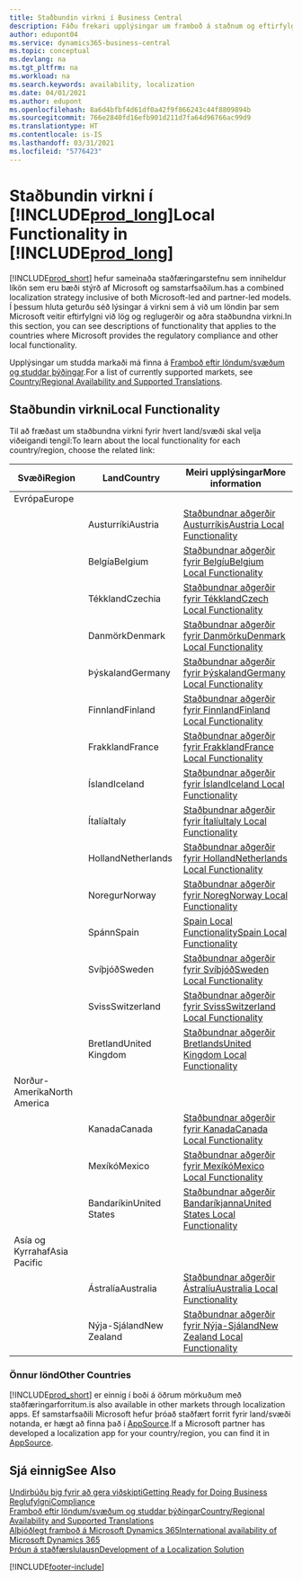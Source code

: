 ```yaml
---
title: Staðbundin virkni í Business Central
description: Fáðu frekari upplýsingar um framboð á staðnum og eftirfylgni Business Central við lönd þar sem Microsoft býður upp á þjónustu á staðnum.
author: edupont04
ms.service: dynamics365-business-central
ms.topic: conceptual
ms.devlang: na
ms.tgt_pltfrm: na
ms.workload: na
ms.search.keywords: availability, localization
ms.date: 04/01/2021
ms.author: edupont
ms.openlocfilehash: 8a6d4bfbf4d61df0a42f9f866243c44f8809894b
ms.sourcegitcommit: 766e2840fd16efb901d211d7fa64d96766ac99d9
ms.translationtype: HT
ms.contentlocale: is-IS
ms.lasthandoff: 03/31/2021
ms.locfileid: "5776423"
---
```

# <a name="local-functionality-in-prod_long"></a><span data-ttu-id="b29d5-103">Staðbundin virkni í [!INCLUDE[prod_long](includes/prod_long.md)]</span><span class="sxs-lookup"><span data-stu-id="b29d5-103">Local Functionality in [!INCLUDE[prod_long](includes/prod_long.md)]</span></span>

[!INCLUDE[prod_short](includes/prod_short.md)] <span data-ttu-id="b29d5-104">hefur sameinaða staðfæringarstefnu sem inniheldur líkön sem eru bæði stýrð af Microsoft og samstarfsaðilum.</span><span class="sxs-lookup"><span data-stu-id="b29d5-104">has a combined localization strategy inclusive of both Microsoft-led and partner-led models.</span></span> <span data-ttu-id="b29d5-105">Í þessum hluta geturðu séð lýsingar á virkni sem á við um löndin þar sem Microsoft veitir eftirfylgni við lög og reglugerðir og aðra staðbundna virkni.</span><span class="sxs-lookup"><span data-stu-id="b29d5-105">In this section, you can see descriptions of functionality that applies to the countries where Microsoft provides the regulatory compliance and other local functionality.</span></span>  

<span data-ttu-id="b29d5-106">Upplýsingar um studda markaði má finna á [Framboð eftir löndum/svæðum og studdar þýðingar](/dynamics365/business-central/dev-itpro/compliance/apptest-countries-and-translations?toc=/dynamics365/business-central/toc.json).</span><span class="sxs-lookup"><span data-stu-id="b29d5-106">For a list of currently supported markets, see [Country/Regional Availability and Supported Translations](/dynamics365/business-central/dev-itpro/compliance/apptest-countries-and-translations?toc=/dynamics365/business-central/toc.json).</span></span>  

## <a name="local-functionality"></a><span data-ttu-id="b29d5-107">Staðbundin virkni</span><span class="sxs-lookup"><span data-stu-id="b29d5-107">Local Functionality</span></span>

<span data-ttu-id="b29d5-108">Til að fræðast um staðbundna virkni fyrir hvert land/svæði skal velja viðeigandi tengil:</span><span class="sxs-lookup"><span data-stu-id="b29d5-108">To learn about the local functionality for each country/region, choose the related link:</span></span>

| <span data-ttu-id="b29d5-109">Svæði</span><span class="sxs-lookup"><span data-stu-id="b29d5-109">Region</span></span> | <span data-ttu-id="b29d5-110">Land</span><span class="sxs-lookup"><span data-stu-id="b29d5-110">Country</span></span> | <span data-ttu-id="b29d5-111">Meiri upplýsingar</span><span class="sxs-lookup"><span data-stu-id="b29d5-111">More information</span></span> |
| --- | --- |--- |
| <span data-ttu-id="b29d5-112">Evrópa</span><span class="sxs-lookup"><span data-stu-id="b29d5-112">Europe</span></span> |  | |
|        | <span data-ttu-id="b29d5-113">Austurríki</span><span class="sxs-lookup"><span data-stu-id="b29d5-113">Austria</span></span> | [<span data-ttu-id="b29d5-114">Staðbundnar aðgerðir Austurríkis</span><span class="sxs-lookup"><span data-stu-id="b29d5-114">Austria Local Functionality</span></span>](localfunctionality/austria/austria-local-functionality.md) |
|        | <span data-ttu-id="b29d5-115">Belgía</span><span class="sxs-lookup"><span data-stu-id="b29d5-115">Belgium</span></span> | [<span data-ttu-id="b29d5-116">Staðbundnar aðgerðir fyrir Belgíu</span><span class="sxs-lookup"><span data-stu-id="b29d5-116">Belgium Local Functionality</span></span>](localfunctionality/belgium/belgium-local-functionality.md) |
|        | <span data-ttu-id="b29d5-117">Tékkland</span><span class="sxs-lookup"><span data-stu-id="b29d5-117">Czechia</span></span> | [<span data-ttu-id="b29d5-118">Staðbundnar aðgerðir fyrir Tékkland</span><span class="sxs-lookup"><span data-stu-id="b29d5-118">Czech Local Functionality</span></span>](localfunctionality/czech/czech-local-functionality.md) |
|        | <span data-ttu-id="b29d5-119">Danmörk</span><span class="sxs-lookup"><span data-stu-id="b29d5-119">Denmark</span></span> | [<span data-ttu-id="b29d5-120">Staðbundnar aðgerðir fyrir Danmörku</span><span class="sxs-lookup"><span data-stu-id="b29d5-120">Denmark Local Functionality</span></span>](localfunctionality/denmark/denmark-local-functionality.md) |
|        | <span data-ttu-id="b29d5-121">Þýskaland</span><span class="sxs-lookup"><span data-stu-id="b29d5-121">Germany</span></span> | [<span data-ttu-id="b29d5-122">Staðbundnar aðgerðir fyrir Þýskaland</span><span class="sxs-lookup"><span data-stu-id="b29d5-122">Germany Local Functionality</span></span>](localfunctionality/germany/germany-local-functionality.md) |
|        | <span data-ttu-id="b29d5-123">Finnland</span><span class="sxs-lookup"><span data-stu-id="b29d5-123">Finland</span></span> | [<span data-ttu-id="b29d5-124">Staðbundnar aðgerðir fyrir Finnland</span><span class="sxs-lookup"><span data-stu-id="b29d5-124">Finland Local Functionality</span></span>](localfunctionality/finland/finland-local-functionality.md) |
|        | <span data-ttu-id="b29d5-125">Frakkland</span><span class="sxs-lookup"><span data-stu-id="b29d5-125">France</span></span> | [<span data-ttu-id="b29d5-126">Staðbundnar aðgerðir fyrir Frakkland</span><span class="sxs-lookup"><span data-stu-id="b29d5-126">France Local Functionality</span></span>](localfunctionality/france/france-local-functionality.md) |
|        | <span data-ttu-id="b29d5-127">Ísland</span><span class="sxs-lookup"><span data-stu-id="b29d5-127">Iceland</span></span> | [<span data-ttu-id="b29d5-128">Staðbundnar aðgerðir fyrir Ísland</span><span class="sxs-lookup"><span data-stu-id="b29d5-128">Iceland Local Functionality</span></span>](localfunctionality/iceland/iceland-local-functionality.md) |
|        | <span data-ttu-id="b29d5-129">Ítalía</span><span class="sxs-lookup"><span data-stu-id="b29d5-129">Italy</span></span> | [<span data-ttu-id="b29d5-130">Staðbundnar aðgerðir fyrir Ítalíu</span><span class="sxs-lookup"><span data-stu-id="b29d5-130">Italy Local Functionality</span></span>](localfunctionality/italy/italy-local-functionality.md) |
|        | <span data-ttu-id="b29d5-131">Holland</span><span class="sxs-lookup"><span data-stu-id="b29d5-131">Netherlands</span></span> | [<span data-ttu-id="b29d5-132">Staðbundnar aðgerðir fyrir Holland</span><span class="sxs-lookup"><span data-stu-id="b29d5-132">Netherlands Local Functionality</span></span>](localfunctionality/netherlands/netherlands-local-functionality.md) |
|        | <span data-ttu-id="b29d5-133">Noregur</span><span class="sxs-lookup"><span data-stu-id="b29d5-133">Norway</span></span> | [<span data-ttu-id="b29d5-134">Staðbundnar aðgerðir fyrir Noreg</span><span class="sxs-lookup"><span data-stu-id="b29d5-134">Norway Local Functionality</span></span>](localfunctionality/norway/norway-local-functionality.md) |
|        | <span data-ttu-id="b29d5-135">Spánn</span><span class="sxs-lookup"><span data-stu-id="b29d5-135">Spain</span></span> | [<span data-ttu-id="b29d5-136">Spain Local Functionality</span><span class="sxs-lookup"><span data-stu-id="b29d5-136">Spain Local Functionality</span></span>](localfunctionality/spain/spain-local-functionality.md) |
|        | <span data-ttu-id="b29d5-137">Svíþjóð</span><span class="sxs-lookup"><span data-stu-id="b29d5-137">Sweden</span></span> | [<span data-ttu-id="b29d5-138">Staðbundnar aðgerðir fyrir Svíþjóð</span><span class="sxs-lookup"><span data-stu-id="b29d5-138">Sweden Local Functionality</span></span>](localfunctionality/sweden/sweden-local-functionality.md) |
|        | <span data-ttu-id="b29d5-139">Sviss</span><span class="sxs-lookup"><span data-stu-id="b29d5-139">Switzerland</span></span> | [<span data-ttu-id="b29d5-140">Staðbundnar aðgerðir fyrir Sviss</span><span class="sxs-lookup"><span data-stu-id="b29d5-140">Switzerland Local Functionality</span></span>](localfunctionality/switzerland/switzerland-local-functionality.md) |
|        | <span data-ttu-id="b29d5-141">Bretland</span><span class="sxs-lookup"><span data-stu-id="b29d5-141">United Kingdom</span></span> | [<span data-ttu-id="b29d5-142">Staðbundnar aðgerðir Bretlands</span><span class="sxs-lookup"><span data-stu-id="b29d5-142">United Kingdom Local Functionality</span></span>](localfunctionality/unitedkingdom/united-kingdom-local-functionality.md) |
| <span data-ttu-id="b29d5-143">Norður-Ameríka</span><span class="sxs-lookup"><span data-stu-id="b29d5-143">North America</span></span> |       |  |
|        | <span data-ttu-id="b29d5-144">Kanada</span><span class="sxs-lookup"><span data-stu-id="b29d5-144">Canada</span></span>|[<span data-ttu-id="b29d5-145">Staðbundnar aðgerðir fyrir Kanada</span><span class="sxs-lookup"><span data-stu-id="b29d5-145">Canada Local Functionality</span></span>](localfunctionality/canada/canada-local-functionality.md) |
|        | <span data-ttu-id="b29d5-146">Mexíkó</span><span class="sxs-lookup"><span data-stu-id="b29d5-146">Mexico</span></span> | [<span data-ttu-id="b29d5-147">Staðbundnar aðgerðir fyrir Mexíkó</span><span class="sxs-lookup"><span data-stu-id="b29d5-147">Mexico Local Functionality</span></span>](localfunctionality/mexico/mexico-local-functionality.md) |
|        | <span data-ttu-id="b29d5-148">Bandaríkin</span><span class="sxs-lookup"><span data-stu-id="b29d5-148">United States</span></span>|[<span data-ttu-id="b29d5-149">Staðbundnar aðgerðir Bandaríkjanna</span><span class="sxs-lookup"><span data-stu-id="b29d5-149">United States Local Functionality</span></span>](localfunctionality/unitedstates/united-states-local-functionality.md) |
| <span data-ttu-id="b29d5-150">Asía og Kyrrahaf</span><span class="sxs-lookup"><span data-stu-id="b29d5-150">Asia Pacific</span></span> |       |  |
|        | <span data-ttu-id="b29d5-151">Ástralía</span><span class="sxs-lookup"><span data-stu-id="b29d5-151">Australia</span></span> | [<span data-ttu-id="b29d5-152">Staðbundnar aðgerðir Ástralíu</span><span class="sxs-lookup"><span data-stu-id="b29d5-152">Australia Local Functionality</span></span>](localfunctionality/australia/australia-local-functionality.md) |
|        | <span data-ttu-id="b29d5-153">Nýja-Sjáland</span><span class="sxs-lookup"><span data-stu-id="b29d5-153">New Zealand</span></span> | [<span data-ttu-id="b29d5-154">Staðbundnar aðgerðir fyrir Nýja-Sjáland</span><span class="sxs-lookup"><span data-stu-id="b29d5-154">New Zealand Local Functionality</span></span>](localfunctionality/newzealand/new-zealand-local-functionality.md) |

### <a name="other-countries"></a><span data-ttu-id="b29d5-155">Önnur lönd</span><span class="sxs-lookup"><span data-stu-id="b29d5-155">Other Countries</span></span>

[!INCLUDE[prod_short](includes/prod_short.md)] <span data-ttu-id="b29d5-156">er einnig í boði á öðrum mörkuðum með staðfæringarforritum.</span><span class="sxs-lookup"><span data-stu-id="b29d5-156">is also available in other markets through localization apps.</span></span> <span data-ttu-id="b29d5-157">Ef samstarfsaðili Microsoft hefur þróað staðfært forrit fyrir land/svæði notanda, er hægt að finna það í [AppSource](https://go.microsoft.com/fwlink/?linkid=2081646).</span><span class="sxs-lookup"><span data-stu-id="b29d5-157">If a Microsoft partner has developed a localization app for your country/region, you can find it in [AppSource](https://go.microsoft.com/fwlink/?linkid=2081646).</span></span>

## <a name="see-also"></a><span data-ttu-id="b29d5-158">Sjá einnig</span><span class="sxs-lookup"><span data-stu-id="b29d5-158">See Also</span></span>

[<span data-ttu-id="b29d5-159">Undirbúðu þig fyrir að gera viðskipti</span><span class="sxs-lookup"><span data-stu-id="b29d5-159">Getting Ready for Doing Business</span></span>](ui-get-ready-business.md)  
[<span data-ttu-id="b29d5-160">Reglufylgni</span><span class="sxs-lookup"><span data-stu-id="b29d5-160">Compliance</span></span>](compliance/compliance-overview.md)  
[<span data-ttu-id="b29d5-161">Framboð eftir löndum/svæðum og studdar þýðingar</span><span class="sxs-lookup"><span data-stu-id="b29d5-161">Country/Regional Availability and Supported Translations</span></span>](/dynamics365/business-central/dev-itpro/compliance/apptest-countries-and-translations?toc=/dynamics365/business-central/toc.json)  
[<span data-ttu-id="b29d5-162">Alþjóðlegt framboð á Microsoft Dynamics 365</span><span class="sxs-lookup"><span data-stu-id="b29d5-162">International availability of Microsoft Dynamics 365</span></span>](/dynamics365/get-started/availability)  
[<span data-ttu-id="b29d5-163">Þróun á staðfærslulausn</span><span class="sxs-lookup"><span data-stu-id="b29d5-163">Development of a Localization Solution</span></span>](/dynamics365/business-central/dev-itpro/developer/readiness/readiness-develop-localization)  


[!INCLUDE[footer-include](includes/footer-banner.md)]